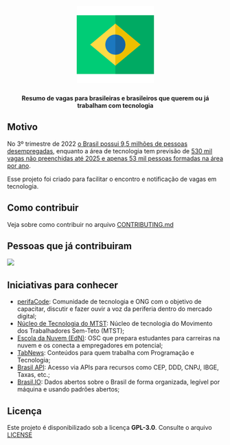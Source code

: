 <h1 align="center"><img src="assets/logo.png" width="180"></h1>

<div align="center">
  <p>
    <strong>Resumo de vagas para brasileiras e brasileiros que querem ou já trabalham com tecnologia</strong>
  </p>
</div>

## Motivo

No 3º trimestre de 2022 [o Brasil possui 9,5 milhões de pessoas desempregadas](https://www.ibge.gov.br/explica/desemprego.php), enquanto a área de tecnologia tem previsão de [530 mil vagas não preenchidas até 2025 e apenas 53 mil pessoas formadas na área por ano](https://brasscom.org.br/estudo-da-brasscom-aponta-demanda-de-797-mil-profissionais-de-tecnologia-ate-2025/).

Esse projeto foi criado para facilitar o encontro e notificação de vagas em tecnologia.

## Como contribuir

Veja sobre como contribuir no arquivo [CONTRIBUTING.md](CONTRIBUTING.md)

## Pessoas que já contribuiram

<a href="https://github.com/gabrielmartinigit/brasil-vagastech/graphs/contributors">
  <img src="https://contrib.rocks/image?repo=gabrielmartinigit/brasil-vagastech" />
</a>

## Iniciativas para conhecer

- [perifaCode](https://perifacode.com/): Comunidade de tecnologia e ONG com o objetivo de capacitar, discutir e fazer ouvir a voz da periferia dentro do mercado digital;
- [Núcleo de Tecnologia do MTST](https://nucleodetecnologia.com.br/): Núcleo de tecnologia do Movimento dos Trabalhadores Sem-Teto (MTST);
- [Escola da Nuvem (EdN)](https://escoladanuvem.org/): OSC que prepara estudantes para carreiras na nuvem e os conecta a empregadores em potencial;
- [TabNews](https://github.com/filipedeschamps/tabnews.com.br): Conteúdos para quem trabalha com Programação e Tecnologia;
- [Brasil API](https://github.com/BrasilAPI/BrasilAPI/): Acesso via APIs para recursos como CEP, DDD, CNPJ, IBGE, Taxas, etc.;
- [Brasil.IO](https://github.com/turicas/brasil.io): Dados abertos sobre o Brasil de forma organizada, legível por máquina e usando padrões abertos;

## Licença

Este projeto é disponibilizado sob a licença **GPL-3.0**. Consulte o arquivo [LICENSE](LICENSE)

